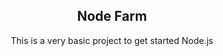 <h2  align="center">Node Farm </h2>
<p align="center">This is a very basic project to get started Node.js</p>
<div  align="center>

<img src="https://raw.githubusercontent.com/thenesern/NodeFarm/master/assets/NodeFarm.png"  />

</div>
